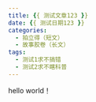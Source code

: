 ```yaml
---
title: {{ 测试文章123 }}
date: {{ 测试日期123 }}
categories:
  - 拍立得（短文）
  - 故事胶卷（长文）
tags:
  - 测试1求不搞错
  - 测试2求不瞎科普
---
```

hello world！